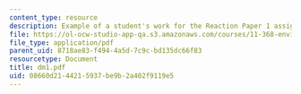 ```yaml
---
content_type: resource
description: Example of a student's work for the Reaction Paper 1 assignment.
file: https://ol-ocw-studio-app-qa.s3.amazonaws.com/courses/11-368-environmental-justice-fall-2004/08660d2144215937be9b2a402f9119e5_dm1.pdf
file_type: application/pdf
parent_uid: 8718ae83-f494-4a5d-7c9c-bd135dc66f83
resourcetype: Document
title: dm1.pdf
uid: 08660d21-4421-5937-be9b-2a402f9119e5
---
```

